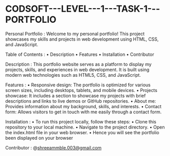 # CODSOFT---LEVEL---1---TASK-1---PORTFOLIO

Personal Portfolio :
Welcome to my personal portfolio! This project showcases my skills and projects in web development using HTML, CSS, and JavaScript.

Table of Contents :
• Description
• Features
• Installation
• Contributor

Description :
This portfolio website serves as a platform to display my projects, skills, and experiences in web development. It is built using modern web technologies such as HTML5, CSS, and JavaScript.

Features :
• Responsive design: The portfolio is optimized for various screen sizes, including desktops, tablets, and mobile devices.
• Projects showcase: It includes a section to showcase my projects with brief descriptions and links to live demos or GitHub repositories.
• About me: Provides information about my background, skills, and interests.
• Contact form: Allows visitors to get in touch with me easily through a contact form.

Installation :
• To run this project locally, follow these steps:
• Clone this repository to your local machine.
• Navigate to the project directory.
• Open the index.html file in your web browser.
• Hence you will see the portfolio been displayed on your browser

Contributor :
@shreeammble.003@gmail.com
